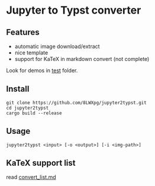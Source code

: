 # Jupyter to Typst converter

## Features

- automatic image download/extract
- nice template
- support for KaTeX in markdown convert (not complete)

Look for demos in [test](test) folder.

## Install

```
git clone https://github.com/8LWXpg/jupyter2typst.git
cd jupyter2typst
cargo build --release
```

## Usage

```
jupyter2typst <input> [-o <output>] [-i <img-path>]
```

## KaTeX support list

read [convert_list.md](convert_list.md)
